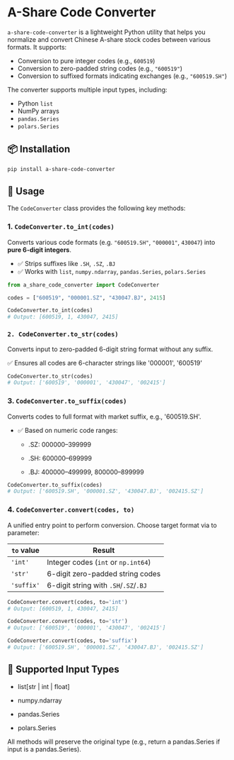 # A-Share Code Converter

`a-share-code-converter` is a lightweight Python utility that helps you normalize and convert Chinese A-share stock codes between various formats. It supports:

- Conversion to pure integer codes (e.g., `600519`)
- Conversion to zero-padded string codes (e.g., `"600519"`)
- Conversion to suffixed formats indicating exchanges (e.g., `"600519.SH"`)

The converter supports multiple input types, including:
- Python `list`
- NumPy arrays
- `pandas.Series`
- `polars.Series`

## 📦 Installation

```bash
pip install a-share-code-converter

```

## 🚀 Usage

The `CodeConverter` class provides the following key methods:

### 1. `CodeConverter.to_int(codes)`

Converts various code formats (e.g. `"600519.SH"`, `"000001"`, `430047`) into **pure 6-digit integers**.

- ✅ Strips suffixes like `.SH`, `.SZ`, `.BJ`
- ✅ Works with `list`, `numpy.ndarray`, `pandas.Series`, `polars.Series`

```python
from a_share_code_converter import CodeConverter

codes = ["600519", "000001.SZ", "430047.BJ", 2415]

CodeConverter.to_int(codes)
# Output: [600519, 1, 430047, 2415]
```

### `2. CodeConverter.to_str(codes)`

Converts input to zero-padded 6-digit string format without any suffix.

✅ Ensures all codes are 6-character strings like '000001', '600519'

```python
CodeConverter.to_str(codes)
# Output: ['600519', '000001', '430047', '002415']
```

### 3. `CodeConverter.to_suffix(codes)`

Converts codes to full format with market suffix, e.g., '600519.SH'.

- ✅ Based on numeric code ranges:

  - .SZ: 000000–399999

  - .SH: 600000–699999

  - .BJ: 400000–499999, 800000–899999

```python
CodeConverter.to_suffix(codes)
# Output: ['600519.SH', '000001.SZ', '430047.BJ', '002415.SZ']
```

### 4. `CodeConverter.convert(codes, to)`

A unified entry point to perform conversion. Choose target format via to parameter:

| `to` value | Result                                |
| ---------- | ------------------------------------- |
| `'int'`    | Integer codes (`int` or `np.int64`)   |
| `'str'`    | 6-digit zero-padded string codes      |
| `'suffix'` | 6-digit string with `.SH`/`.SZ`/`.BJ` |

```python
CodeConverter.convert(codes, to='int')
# Output: [600519, 1, 430047, 2415]

CodeConverter.convert(codes, to='str')
# Output: ['600519', '000001', '430047', '002415']

CodeConverter.convert(codes, to='suffix')
# Output: ['600519.SH', '000001.SZ', '430047.BJ', '002415.SZ']
```


## 🧪 Supported Input Types

- list[str | int | float]

- numpy.ndarray

- pandas.Series

- polars.Series

All methods will preserve the original type (e.g., return a pandas.Series if input is a pandas.Series).
